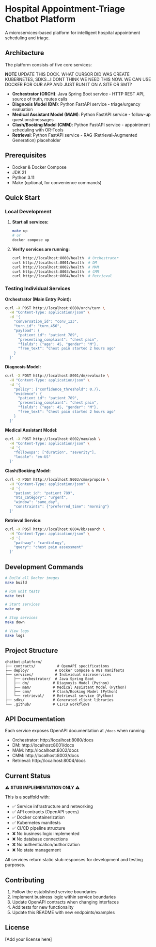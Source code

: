 # Hospital Appointment-Triage Chatbot Platform

A microservices-based platform for intelligent hospital appointment scheduling and triage.

## Architecture

The platform consists of five core services:

**NOTE** UPDATE THIS DOCK. WHAT CURSOR DID WAS CREATE KUBERNETES, SDKS...I DONT THINK WE NEED THIS NOW. WE CAN USE DOCKER FOR OUR APP AND JUST RUN IT ON A SITE OR SMT?

- **Orchestrator (ORCH)**: Java Spring Boot service - HTTP REST API, source of truth, routes calls
- **Diagnosis Model (DM)**: Python FastAPI service - triage/urgency evaluation
- **Medical Assistant Model (MAM)**: Python FastAPI service - follow-up questions/messages
- **Clash/Booking Model (CMM)**: Python FastAPI service - appointment scheduling with OR-Tools
- **Retrieval**: Python FastAPI service - RAG (Retrieval-Augmented Generation) placeholder

## Prerequisites

- Docker & Docker Compose
- JDK 21
- Python 3.11
- Make (optional, for convenience commands)

## Quick Start

### Local Development

1. **Start all services:**
   ```bash
   make up
   # or
   docker compose up
   ```

2. **Verify services are running:**
   ```bash
   curl http://localhost:8080/health  # Orchestrator
   curl http://localhost:8001/health  # DM
   curl http://localhost:8002/health  # MAM
   curl http://localhost:8003/health  # CMM
   curl http://localhost:8004/health  # Retrieval
   ```

### Testing Individual Services

**Orchestrator (Main Entry Point):**
```bash
curl -X POST http://localhost:8080/orch/turn \
  -H "Content-Type: application/json" \
  -d '{
    "conversation_id": "conv_123",
    "turn_id": "turn_456",
    "payload": {
      "patient_id": "patient_789",
      "presenting_complaint": "chest pain",
      "fields": {"age": 45, "gender": "M"},
      "free_text": "Chest pain started 2 hours ago"
    }
  }'
```

**Diagnosis Model:**
```bash
curl -X POST http://localhost:8001/dm/evaluate \
  -H "Content-Type: application/json" \
  -d '{
    "policy": {"confidence_threshold": 0.7},
    "evidence": {
      "patient_id": "patient_789",
      "presenting_complaint": "chest pain",
      "fields": {"age": 45, "gender": "M"},
      "free_text": "Chest pain started 2 hours ago"
    }
  }'
```

**Medical Assistant Model:**
```bash
curl -X POST http://localhost:8002/mam/ask \
  -H "Content-Type: application/json" \
  -d '{
    "followups": ["duration", "severity"],
    "locale": "en-US"
  }'
```

**Clash/Booking Model:**
```bash
curl -X POST http://localhost:8003/cmm/propose \
  -H "Content-Type: application/json" \
  -d '{
    "patient_id": "patient_789",
    "mts_category": "urgent",
    "window": "same_day",
    "constraints": {"preferred_time": "morning"}
  }'
```

**Retrieval Service:**
```bash
curl -X POST http://localhost:8004/kb/search \
  -H "Content-Type: application/json" \
  -d '{
    "pathway": "cardiology",
    "query": "chest pain assessment"
  }'
```

## Development Commands

```bash
# Build all Docker images
make build

# Run unit tests
make test

# Start services
make up

# Stop services
make down

# View logs
make logs
```

## Project Structure

```
chatbot-platform/
├── contracts/          # OpenAPI specifications
├── deploy/            # Docker Compose & K8s manifests
├── services/          # Individual microservices
│   ├── orchestrator/  # Java Spring Boot
│   ├── dm/           # Diagnosis Model (Python)
│   ├── mam/          # Medical Assistant Model (Python)
│   ├── cmm/          # Clash/Booking Model (Python)
│   └── retrieval/    # Retrieval service (Python)
├── sdks/             # Generated client libraries
└── .github/          # CI/CD workflows
```

## API Documentation

Each service exposes OpenAPI documentation at `/docs` when running:

- Orchestrator: http://localhost:8080/docs
- DM: http://localhost:8001/docs
- MAM: http://localhost:8002/docs
- CMM: http://localhost:8003/docs
- Retrieval: http://localhost:8004/docs

## Current Status

⚠️ **STUB IMPLEMENTATION ONLY** ⚠️

This is a scaffold with:
- ✅ Service infrastructure and networking
- ✅ API contracts (OpenAPI specs)
- ✅ Docker containerization
- ✅ Kubernetes manifests
- ✅ CI/CD pipeline structure
- ❌ No business logic implemented
- ❌ No database connections
- ❌ No authentication/authorization
- ❌ No state management

All services return static stub responses for development and testing purposes.

## Contributing

1. Follow the established service boundaries
2. Implement business logic within service boundaries
3. Update OpenAPI contracts when changing interfaces
4. Add tests for new functionality
5. Update this README with new endpoints/examples

## License

[Add your license here]
